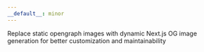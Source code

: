 ```yaml
---
__default__: minor
---
```


Replace static opengraph images with dynamic Next.js OG image generation for better customization and maintainability
